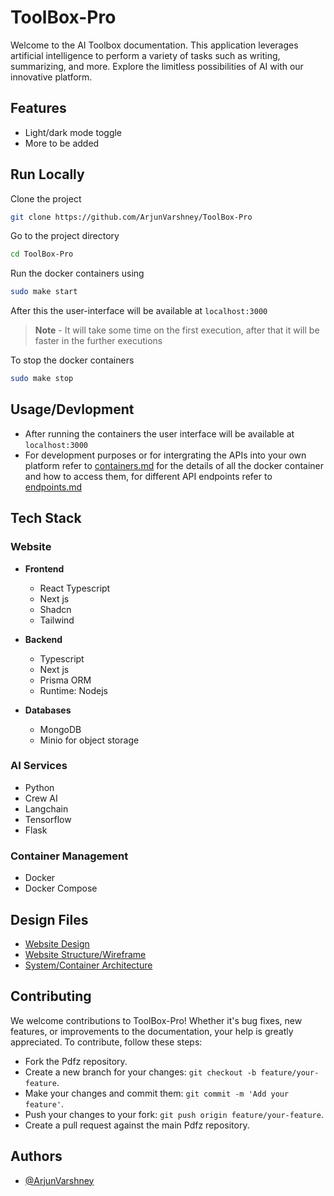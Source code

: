 # ToolBox-Pro

Welcome to the AI Toolbox documentation. This application leverages artificial intelligence to perform a variety of tasks such as writing, summarizing, and more. Explore the limitless possibilities of AI with our innovative platform.

## Features

- Light/dark mode toggle
- More to be added

## Run Locally

Clone the project

```bash
git clone https://github.com/ArjunVarshney/ToolBox-Pro
```

Go to the project directory

```bash
cd ToolBox-Pro
```

Run the docker containers using

```bash
sudo make start
```

After this the user-interface will be available at `localhost:3000`
> **Note** - It will take some time on the first execution, after that it will be faster in the further executions 

To stop the docker containers
```sh
sudo make stop
```

## Usage/Devlopment

- After running the containers the user interface will be available at `localhost:3000`
- For development purposes or for intergrating the APIs into your own platform refer to [containers.md](containers.md) for the details of all the docker container and how to access them, for different API endpoints refer to [endpoints.md](endpoints.md)

## Tech Stack

### Website

- **Frontend**
   - React Typescript
   - Next js
   - Shadcn
   - Tailwind

- **Backend**
   - Typescript
   - Next js
   - Prisma ORM
   - Runtime: Nodejs

- **Databases**
   - MongoDB
   - Minio for object storage

### AI Services

- Python
- Crew AI
- Langchain
- Tensorflow
- Flask

### Container Management

- Docker
- Docker Compose

## Design Files

- [Website Design](https://www.figma.com/design/1hm45NVNMcuKniUwSHISCV/Website-design?t=ndumJaSboTAXFyfU-1)
- [Website Structure/Wireframe](https://www.figma.com/board/xvXAsd96d45asun7f8uck1/Website-structure?t=ndumJaSboTAXFyfU-1)
- [System/Container Architecture](https://www.figma.com/board/uA8KmhESL016Et3Tunqyg2/Container-Architecture?t=ndumJaSboTAXFyfU-1)

## Contributing

We welcome contributions to ToolBox-Pro! Whether it's bug fixes, new features, or improvements to the documentation, your help is greatly appreciated. To contribute, follow these steps:

- Fork the Pdfz repository.
- Create a new branch for your changes: `git checkout -b feature/your-feature`.
- Make your changes and commit them: `git commit -m 'Add your feature'`.
- Push your changes to your fork: `git push origin feature/your-feature`.
- Create a pull request against the main Pdfz repository.

## Authors

- [@ArjunVarshney](https://github.com/ArjunVarshney)
